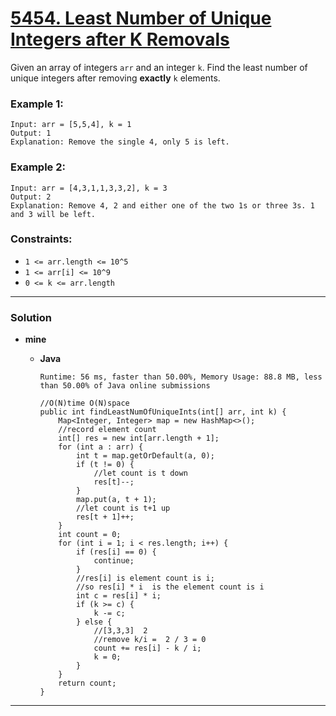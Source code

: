 # [5454. Least Number of Unique Integers after K Removals](https://leetcode.com/problems/least-number-of-unique-integers-after-k-removals/)

Given an array of integers `arr` and an integer `k`. Find the least number of unique integers after removing **exactly** `k` elements.

 

### Example 1:
```
Input: arr = [5,5,4], k = 1
Output: 1
Explanation: Remove the single 4, only 5 is left.
```

### Example 2:
```
Input: arr = [4,3,1,1,3,3,2], k = 3
Output: 2
Explanation: Remove 4, 2 and either one of the two 1s or three 3s. 1 and 3 will be left.
``` 

### Constraints:
* `1 <= arr.length <= 10^5`
* `1 <= arr[i] <= 10^9`
* `0 <= k <= arr.length`

---


### Solution
* **mine**
  * **Java**
  
    `Runtime: 56 ms, faster than 50.00%, Memory Usage: 88.8 MB, less than 50.00% of Java online submissions`
    ```
    //O(N)time O(N)space
    public int findLeastNumOfUniqueInts(int[] arr, int k) {
        Map<Integer, Integer> map = new HashMap<>();
        //record element count
        int[] res = new int[arr.length + 1];
        for (int a : arr) {
            int t = map.getOrDefault(a, 0);
            if (t != 0) {
                //let count is t down
                res[t]--;
            }
            map.put(a, t + 1);
            //let count is t+1 up
            res[t + 1]++;
        }
        int count = 0;
        for (int i = 1; i < res.length; i++) {
            if (res[i] == 0) {
                continue;
            }
            //res[i] is element count is i;
            //so res[i] * i  is the element count is i
            int c = res[i] * i;
            if (k >= c) {
                k -= c;
            } else {
                //[3,3,3]  2    
                //remove k/i =  2 / 3 = 0 
                count += res[i] - k / i;
                k = 0;
            }
        }
        return count;
    }
    ```
  
  


---
